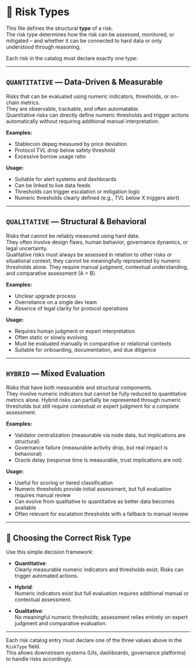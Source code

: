 # 🧮 Risk Types

This file defines the structural **type** of a risk.  
The risk type determines how the risk can be assessed, monitored, or mitigated – and whether it can be connected to hard data or only understood through reasoning.

Each risk in the catalog must declare exactly one type:

---

## `QUANTITATIVE` — Data-Driven & Measurable

Risks that can be evaluated using numeric indicators, thresholds, or on-chain metrics.  
They are observable, trackable, and often automatable.  
Quantitative risks can directly define numeric thresholds and trigger actions automatically without requiring additional manual interpretation.

**Examples:**
- Stablecoin depeg measured by price deviation  
- Protocol TVL drop below safety threshold  
- Excessive borrow usage ratio  

**Usage:**  
- Suitable for alert systems and dashboards  
- Can be linked to live data feeds  
- Thresholds can trigger escalation or mitigation logic  
- Numeric thresholds clearly defined (e.g., TVL below X triggers alert)

---

## `QUALITATIVE` — Structural & Behavioral

Risks that cannot be reliably measured using hard data.  
They often involve design flaws, human behavior, governance dynamics, or legal uncertainty.  
Qualitative risks must always be assessed in relation to other risks or situational context; they cannot be meaningfully represented by numeric thresholds alone. They require manual judgment, contextual understanding, and comparative assessment (A > B).

**Examples:**
- Unclear upgrade process  
- Overreliance on a single dev team  
- Absence of legal clarity for protocol operations  

**Usage:**  
- Requires human judgment or expert interpretation  
- Often static or slowly evolving  
- Must be evaluated manually in comparative or relational contexts  
- Suitable for onboarding, documentation, and due diligence  

---

## `HYBRID` — Mixed Evaluation

Risks that have both measurable and structural components.  
They involve numeric indicators but cannot be fully reduced to quantitative metrics alone. Hybrid risks can partially be represented through numeric thresholds but still require contextual or expert judgment for a complete assessment.

**Examples:**
- Validator centralization (measurable via node data, but implications are structural)  
- Governance failure (measurable activity drop, but real impact is behavioral)  
- Oracle delay (response time is measurable, trust implications are not)  

**Usage:**  
- Useful for scoring or tiered classification  
- Numeric thresholds provide initial assessment, but full evaluation requires manual review  
- Can evolve from qualitative to quantitative as better data becomes available  
- Often relevant for escalation thresholds with a fallback to manual review

---

## 📌 **Choosing the Correct Risk Type**

Use this simple decision framework:

- **Quantitative**:  
  Clearly measurable numeric indicators and thresholds exist. Risks can trigger automated actions.

- **Hybrid**:  
  Numeric indicators exist but full evaluation requires additional manual or contextual assessment.

- **Qualitative**:  
  No meaningful numeric thresholds; assessment relies entirely on expert judgment and comparative evaluation.

---

Each risk catalog entry must declare one of the three values above in the `RiskType` field.  
This allows downstream systems (UIs, dashboards, governance platforms) to handle risks accordingly.
